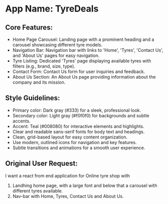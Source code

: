 # **App Name**: TyreDeals

## Core Features:

- Home Page Carousel: Landing page with a prominent heading and a carousel showcasing different tyre models.
- Navigation Bar: Navigation bar with links to 'Home', 'Tyres', 'Contact Us', and 'About Us' pages for easy navigation.
- Tyre Listing: Dedicated 'Tyres' page displaying available tyres with filters (e.g., brand, size, type).
- Contact Form: Contact Us form for user inquiries and feedback.
- About Us Section: An About Us page providing information about the company and its mission.

## Style Guidelines:

- Primary color: Dark gray (#333) for a sleek, professional look.
- Secondary color: Light gray (#f0f0f0) for backgrounds and subtle accents.
- Accent: Teal (#008080) for interactive elements and highlights.
- Clear and readable sans-serif fonts for body text and headings.
- Clean, grid-based layout for easy content organization.
- Use modern, outlined icons for navigation and key features.
- Subtle transitions and animations for a smooth user experience.

## Original User Request:
I want a react from end application for Online tyre shop with
1. Landhing home page, with a large font and below that a carousel with different tyres available.
2. Nav-bar with Home, Tyres, Contact Us and About Us.
  